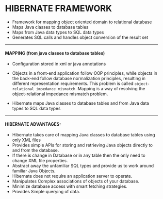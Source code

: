 # HIBERNATE FRAMEWORK

* Framework for mapping object oriented domain to relational database
* Maps Java classes to database tables
* Maps from Java data types to SQL data types
* Generates SQL calls and handles object conversion of the result set

---------------------------------------------
#### MAPPING (from java classes to database tables)

* Configuration stored in xml or java annotations
* Objects in a front-end application follow OOP principles, while objects in the back-end follow database normalization principles, resulting in different representation requirements. This problem is called `object-relational impedance mismatch`. Mapping is a way of resolving the object-relational impedance mismatch problem.

* Hibernate maps Java classes to database tables and from Java data types to SQL data types

-----------------------------------------------
#### HIBERNATE ADVANTAGES:

* Hibernate takes care of mapping Java classes to database tables using only XML files
* Provides simple APIs for storing and retrieving Java objects directly to and from the database.
* If there is change in Database or in any table then the only need to change XML file properties.
* Abstract away the unfamiliar SQL types and provide us to work around familiar Java Objects.
* Hibernate does not require an application server to operate.
* Manipulates Complex associations of objects of your database.
* Minimize database access with smart fetching strategies.
* Provides Simple querying of data.


